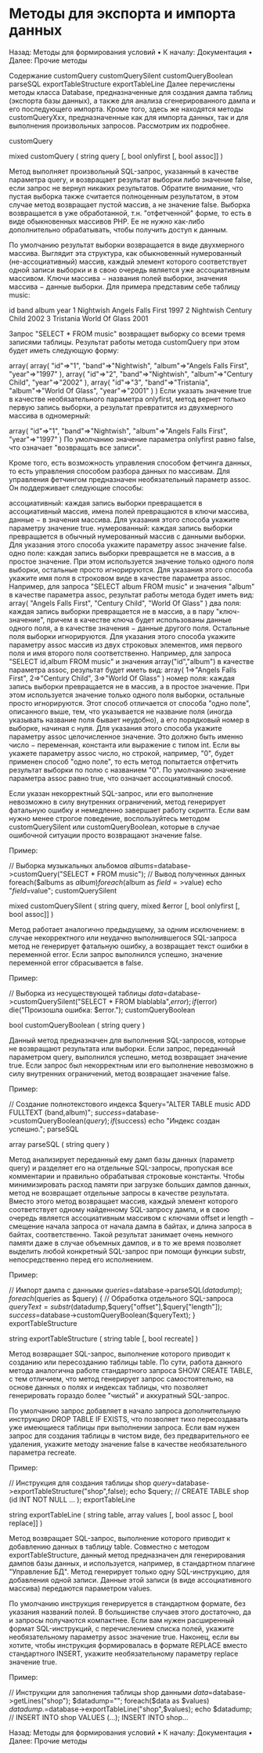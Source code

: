 # Методы для экспорта и импорта данных

Назад: Методы для формирования условий • К началу: Документация • Далее: Прочие методы

Содержание
customQuery
customQuerySilent
customQueryBoolean
parseSQL
exportTableStructure
exportTableLine
Далее перечислены методы класса Database, предназначенные для создания дампа таблиц (экспорта базы данных), а также для анализа сгенерированного дампа и его последующего импорта. Кроме того, здесь же находятся методы customQueryXxx, предназначенные как для импорта данных, так и для выполнения произвольных запросов. Рассмотрим их подробнее.

customQuery

mixed customQuery ( string query [, bool onlyfirst [, bool assoc]] )

Метод выполняет произвольный SQL-запрос, указанный в качестве параметра query, и возвращает результат выборки либо значение false, если запрос не вернул никаких результатов. Обратите внимание, что пустая выборка также считается полноценным результатом, в этом случае метод возвращает пустой массив, а не значение false. Выборка возвращается в уже обработанной, т.н. "отфетченной" форме, то есть в виде обыкновенных массивов PHP. Ее не нужно как-либо дополнительно обрабатывать, чтобы получить доступ к данным.

По умолчанию результат выборки возвращается в виде двухмерного массива. Выглядит эта структура, как обыкновенный нумерованный (не-ассоциативный) массив, каждый элемент которого соответствует одной записи выборки и в свою очередь является уже ассоциативным массивом. Ключи массива − названия полей выборки, значения массива − данные выборки. Для примера представим себе таблицу music:

id	band	album	year
1	Nightwish	Angels Falls First	1997
2	Nightwish	Century Child	2002
3	Tristania	World Of Glass	2001

Запрос "SELECT * FROM music" возвращает выборку со всеми тремя записями таблицы. Результат работы метода customQuery при этом будет иметь следующую форму:

array(
  array(
    "id"=>"1",
    "band"=>"Nightwish",
    "album"=>"Angels Falls First",
    "year"=>"1997"
  ),
  array(
    "id"=>"2",
    "band"=>"Nightwish",
    "album"=>"Century Child",
    "year"=>"2002"
  ),
  array(
    "id"=>"3",
    "band"=>"Tristania",
    "album"=>"World Of Glass",
    "year"=>"2001"
  )
)
Если указать значение true в качестве необязательного параметра onlyfirst, метод вернет только первую запись выборки, а результат превратится из двухмерного массива в одномерный:

array(
  "id"=>"1",
  "band"=>"Nightwish",
  "album"=>"Angels Falls First",
  "year"=>"1997"
)
По умолчанию значение параметра onlyfirst равно false, что означает "возвращать все записи".

Кроме того, есть возможность управления способом фетчинга данных, то есть управления способом разбора данных по массивам. Для управления фетчингом предназначен необязательный параметр assoc. Он поддерживает следующие способы:

ассоциативный: каждая запись выборки превращается в ассоциативный массив, имена полей превращаются в ключи массива, данные − в значения массива. Для указания этого способа укажите параметру значение true.
нумерованный: каждая запись выборки превращается в обычный нумерованный массив с данными выборки. Для указания этого способа укажите параметру assoc значение false.
одно поле: каждая запись выборки превращается не в массив, а в простое значение. При этом используется значение только одного поля выборки, остальные просто игнорируются. Для указания этого способа укажите имя поля в строковом виде в качестве параметра assoc. Например, для запроса "SELECT album FROM music" и значения "album" в качестве параметра assoc, результат работы метода будет иметь вид:
array(
  "Angels Falls First",
  "Century Child",
  "World Of Glass"
)
два поля: каждая запись выборки превращается не в массив, а в пару "ключ-значение", причем в качестве ключа будет использованы данные одного поля, а в качестве значения − данные другого поля. Остальные поля выборки игнорируются. Для указания этого способа укажите параметру assoc массив из двух строковых элементов, имя первого поля и имя второго поля соответственно. Например, для запроса "SELECT id,album FROM music" и значения array("id","album") в качестве параметра assoc, результат будет иметь вид:
array(
  1=>"Angels Falls First",
  2=>"Century Child",
  3=>"World Of Glass"
)
номер поля: каждая запись выборки превращается не в массив, а в простое значение. При этом используется значение только одного поля выборки, остальные просто игнорируются. Этот способ отличается от способа "одно поле", описанного выше, тем, что указывается не название поля (иногда указывать название поля бывает неудобно), а его порядковый номер в выборке, начиная с нуля. Для указания этого способа укажите параметру assoc целочисленное значение. Это должно быть именно число − переменная, константа или выражение с типом int. Если вы укажете параметру assoc число, но строкой, например, "0", будет применен способ "одно поле", то есть метод попытается отфетчить результат выборки по полю с названием "0".
По умолчанию значение параметра assoc равно true, что означает ассоциативный способ.

Если указан некорректный SQL-запрос, или его выполнение невозможно в силу внутренних ограничений, метод генерирует фатальную ошибку и немедленно завершает работу скрипта. Если вам нужно менее строгое поведение, воспользуйтесь методом customQuerySilent или customQueryBoolean, которые в случае ошибочной ситуации просто возвращают значение false.

Пример:

// Выборка музыкальных альбомов
$albums=$database->customQuery("SELECT * FROM music");
// Вывод полученных данных
foreach($albums as $album)
  foreach($album as $field=>$value) echo "$field=$value";
customQuerySilent

mixed customQuerySilent ( string query, mixed &error [, bool onlyfirst [, bool assoc]] )

Метод работает аналогично предыдущему, за одним исключением: в случае некорректного или неудачно выполнившегося SQL-запроса метод не генерирует фатальную ошибку, а возвращает текст ошибки в переменной error. Если запрос выполнился успешно, значение переменной error сбрасывается в false.

Пример:

// Выборка из несуществующей таблицы
$data=$database->customQuerySilent("SELECT * FROM blablabla",$error);
if($error) die("Произошла ошибка: $error.");
customQueryBoolean

bool customQueryBoolean ( string query )

Данный метод предназначен для выполнения SQL-запросов, которые не возвращают результата или выборки. Если запрос, переданный параметром query, выполнился успешно, метод возвращает значение true. Если запрос был некорректным или его выполнение невозможно в силу внутренних ограничений, метод возвращает значение false.

Пример:

// Создание полнотекстового индекса
$query="ALTER TABLE music ADD FULLTEXT (band,album)";
$success=$database->customQueryBoolean($query);
if($success) echo "Индекс создан успешно.";
parseSQL

array parseSQL ( string query )

Метод анализирует переданный ему дамп базы данных (параметр query) и разделяет его на отдельные SQL-запросы, пропуская все комментарии и правильно обрабатывая строковые константы. Чтобы минимизировать расход памяти при загрузке больших дампов данных, метод не возвращает отдельные запросы в качестве результата. Вместо этого метод возвращает массив, каждый элемент которого соответствует одному найденному SQL-запросу дампа, и в свою очередь является ассоциативным массивом с ключами offset и length − смещение начала запроса от начала дампа в байтах, и длина запроса в байтах, соответственно. Такой результат занимает очень немного памяти даже в случае объемных дампов, и в то же время позволяет выделить любой конкретный SQL-запрос при помощи функции substr, непосредственно перед его исполнением.

Пример:

// Импорт дампа с данными
$queries=$database->parseSQL($datadump);
foreach($queries as $query) {
  // Обработка отдельного SQL-запроса
  $queryText=substr($datadump,$query["offset"],$query["length"]);
  $success=$database->customQueryBoolean($queryText);
}
exportTableStructure

string exportTableStructure ( string table [, bool recreate] )

Метод возвращает SQL-запрос, выполнение которого приводит к созданию или пересозданию таблицы table. По сути, работа данного метода аналогична работе стандартного запроса SHOW CREATE TABLE, с тем отличием, что метод генерирует запрос самостоятельно, на основе данных о полях и индексах таблицы, что позволяет генерировать гораздо более "чистый" и аккуратный SQL-запрос.

По умолчанию запрос добавляет в начало запроса дополнительную инструкцию DROP TABLE IF EXISTS, что позволяет тихо пересоздавать уже имеющиеся таблицы при выполнении запроса. Если вам нужен запрос для создания таблицы в чистом виде, без предварительного ее удаления, укажите методу значение false в качестве необязательного параметра recreate.

Пример:

// Инструкция для создания таблицы shop
$query=$database->exportTableStructure("shop",false);
echo $query; // CREATE TABLE shop (id INT NOT NULL ... ); 
exportTableLine

string exportTableLine ( string table, array values [, bool assoc [, bool replace]] )

Метод возвращает SQL-запрос, выполнение которого приводит к добавлению данных в таблицу table. Совместно с методом exportTableStructure, данный метод предназначен для генерирования дампов базы данных, и используется, например, в стандартном плагине "Управление БД". Метод генерирует только одну SQL-инструкцию, для добавления одной записи. Данные этой записи (в виде ассоциативного массива) передаются параметром values.

По умолчанию инструкция генерируется в стандартном формате, без указания названий полей. В большинстве случаев этого достаточно, да и запросы получаются компактнее. Если вам нужен расширенный формат SQL-инструкций, с перечислением списка полей, укажите необязательному параметру assoc значение true. Наконец, если вы хотите, чтобы инструкция формировалась в формате REPLACE вместо стандартного INSERT, укажите необязательному параметру replace значение true.

Пример:

// Инструкции для заполнения таблицы shop данными
$data=$database->getLines("shop");
$datadump="";
foreach($data as $values)
  $datadump.=$database->exportTableLine("shop",$values);
echo $datadump; // INSERT INTO shop VALUES (...); INSERT INTO shop... 

Назад: Методы для формирования условий • К началу: Документация • Далее: Прочие методы